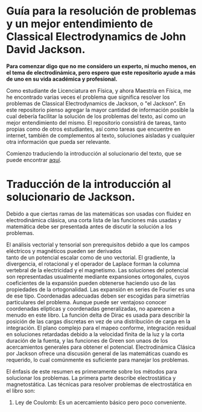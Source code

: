 # Guía para la resolución de problemas y un mejor entendimiento de Classical Electrodynamics de John David Jackson.

**Para comenzar digo que no me considero un experto, ni mucho menos, en el tema de electrodinámica, pero espero que este repositorio ayude a más de uno en su vida académica y profesional.**

Como estudiante de Licenciatura en Física, y ahora Maestría en Física, me he encontrado varias veces el problema que significa resolver los problemas de Classical Electrodynamics de Jackson, o "el Jackson". En este repositorio pienso agregar la mayor cantidad de información posible la cual debería facilitar la solución de los problemas del texto, así como un mejor entendimiento del mismo. El repositorio consistirá de tareas, tanto propias como de otros estudiantes, así como tareas que encuentre en internet, también de complementos al texto, soluciones aisladas y cualquier otra información que pueda ser relevante.

Comienzo traduciendo la introducción al solucionario del texto, que se puede encontrar [aquí](http://libgen.io/book/index.php?md5=DDE50D8F541CF943072C07366E33EA45). 

# Traducción de la introducción al solucionario de Jackson.

Debido a que ciertas ramas de las matemáticas son usadas con fluidez en electrodinámica clásica, una corta lista de las funciones más usadas y matemática debe ser presentada antes de discutir la solución a los problemas.

El análisis vectorial y tensorial son prerequisitos debido a que los campos eléctricos y magnéticos pueden ser derivados  
tanto de un potencial escalar como de uno vectorial. El gradiente, la divergencia, el rotacional y el operador de Laplace forman la columna vertebral de la electricidad y el magnetismo. Las soluciones del potencial son representadas usualmente mediante expansiones ortogonales, cuyos coeficientes de la expansión pueden obtenerse haciendo uso de las propiedades de la ortogonalidad. Las expansión en series de Fourier es una de ese tipo. Coordenadas adecuadas deben ser escogidas para simetrías particulares del problema. Aunque puede ser ventajoso conocer coordenadas elípticas y coordenadas generalizadas, no aparecen a menudo en este libro. La función delta de Dirac es usada para describir la posición de las cargas discretas 
en vez de una distribución de carga en la integración. El plano complejo para el mapeo conforme, integración residual en soluciones retardadas debido a la velocidad finita de la luz y la corta duración de la fuenta, y las funciones de Green son unaos de los acercamientos generales para obtener el potencial. Electrodinámica Clásica por Jackson ofrece una discusión 
general de las matemáticas cuando es requerido, lo cual comúnmente es suficiente para manejar los problemas.

El énfasis de este resumen es primeramente sobre los métodos para solucionar los problemas. La primera parte describe electrostática y magnetostática. Las técnicas para resolver problemas de electrostática en el libro son:

1. Ley de Coulomb: Es un acercamiento básico pero poco conveniente. 







